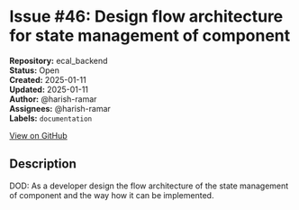 # Issue #46: Design flow architecture for state management of component

**Repository:** ecal_backend  
**Status:** Open  
**Created:** 2025-01-11  
**Updated:** 2025-01-11  
**Author:** @harish-ramar  
**Assignees:** @harish-ramar  
**Labels:** `documentation`  

[View on GitHub](https://github.com/Simtestlab/ecal_backend/issues/46)

## Description

DOD: As a developer design the flow architecture of the state management of component and the way how it can be implemented.